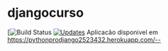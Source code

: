 # djangocurso
[![Build Status](https://app.travis-ci.com/raphamoral/djangocurso.svg?branch=master)
[![Updates](https://pyup.io/repos/github/raphamoral/djangocurso/shield.svg)](https://pyup.io/repos/github/raphamoral/djangocurso/)
Aplicacão disponivel em https://pythonprodjango2523432.herokuapp.com/--